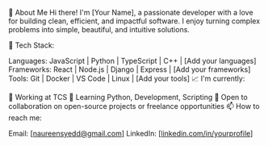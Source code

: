 👋 About Me
Hi there! I'm [Your Name], a passionate developer with a love for building clean, efficient, and impactful software. I enjoy turning complex problems into simple, beautiful, and intuitive solutions.

🔧 Tech Stack:

Languages: JavaScript | Python | TypeScript | C++ | [Add your languages]
Frameworks: React | Node.js | Django | Express | [Add your frameworks]
Tools: Git | Docker | VS Code | Linux | [Add your tools]
📈 I'm currently:

🔭 Working at TCS
🌱 Learning Python, Development, Scripting
🤝 Open to collaboration on open-source projects or freelance opportunities
📫 How to reach me:

Email: [naureensyedd@gmail.com]
LinkedIn: [[linkedin.com/in/yourprofile](https://www.linkedin.com/in/naureen-syed-574a33212/)]

